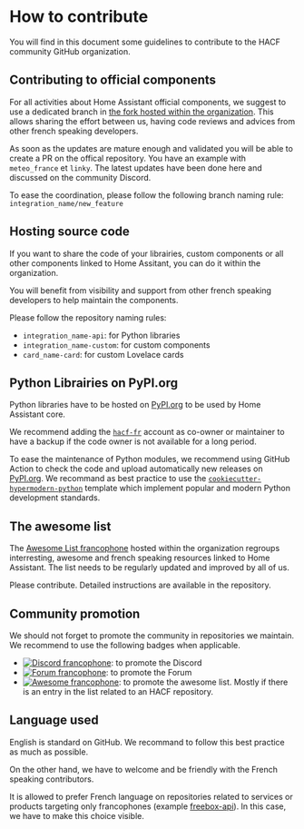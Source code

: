 # How to contribute

You will find in this document some guidelines to contribute to the HACF community
GitHub organization.

## Contributing to official components

For all activities about Home Assistant official components, we suggest to use a
dedicated branch in [the fork hosted within the organization](https://github.com/hacf-fr/home-assistant-core).
This allows sharing the effort between us, having code reviews and advices from
other french speaking developers.

As soon as the updates are mature enough and validated you will be able to create
a PR on the offical repository. You have an example with `meteo_france` et `linky`.
The latest updates have been done here and discussed on the community Discord.

To ease the coordination, please follow the following branch naming rule: `integration_name/new_feature`

## Hosting source code

If you want to share the code of your librairies, custom components or all other
components linked to Home Assitant, you can do it within the organization.

You will benefit from visibility and support from other french speaking developers
to help maintain the components.

Please follow the repository naming rules:

- `integration_name-api`: for Python libraries
- `integration_name-custom`: for custom components
- `card_name-card`: for custom Lovelace cards

## Python Librairies on PyPI.org

Python libraries have to be hosted on [PyPI.org](https://pypi.org) to be used by Home Assistant core.

We recommend adding the [`hacf-fr`](https://pypi.org/user/hacf-fr/) account as co-owner or maintainer to have a backup if the code owner is not available for a long period.

To ease the maintenance of Python modules, we recommend using GitHub Action to check the code and upload automatically new releases on [PyPI.org](https://pypi.org). We recommand as best practice to use the [`cookiecutter-hypermodern-python`](https://github.com/cjolowicz/cookiecutter-hypermodern-python) template which implement popular and modern Python development standards.

## The awesome list

The [Awesome List francophone](https://github.com/hacf-fr/awesome-francophone-home-assistant)
hosted within the organization regroups interresting, awesome and french speaking
resources linked to Home Assistant. The list needs to be regularly updated and improved by all of us.

Please contribute. Detailed instructions are
available in the repository.

## Community promotion

We should not forget to promote the community in repositories we maintain.
We recommend to use the following badges when applicable.

- [![Discord francophone][discord-shield-fr]][discord-fr]: to promote the Discord
- [![Forum francophone][forum-shield-fr]][forum-fr]: to promote the Forum
- [![Awesome francophone][awesome-shield]][awesome-fr]: to promote the awesome list. Mostly if there is an entry in the list related to an HACF repository.

## Language used

English is standard on GitHub.
We recommand to follow this best practice as much as possible.

On the other hand, we have to welcome and be friendly with the French speaking contributors.

It is allowed to prefer French language on repositories related to services or products targeting only francophones
(example [freebox-api](https://github.com/hacf-fr/freebox-api)).
In this case, we have to make this choice visible.

[awesome-shield]: https://awesome.re/badge.svg
[awesome-fr]: https://awesome.hacf.fr
[forum-shield-fr]: https://img.shields.io/discourse/topics?label=Forum%20francophone%20HACF&logo=discourse&server=https%3A%2F%2Fforum.hacf.fr%2F
[forum-fr]: https://forum.hacf.fr/
[discord-shield-fr]: https://img.shields.io/discord/706096417000652840?label=Discord%20francophone%20HACF&logo=discord
[discord-fr]: https://discord.com/invite/PaZFEjX
